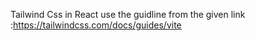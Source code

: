 Tailwind Css in React
use the guidline from the given link :https://tailwindcss.com/docs/guides/vite
